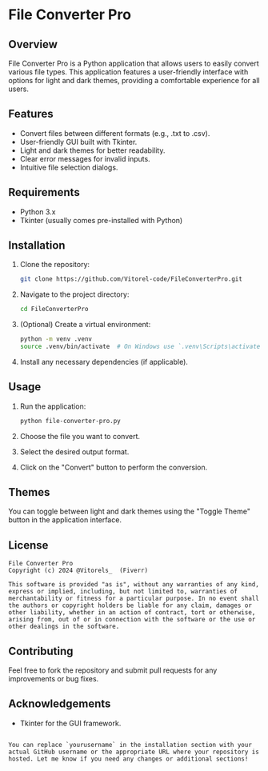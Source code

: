 # File Converter Pro

## Overview

File Converter Pro is a Python application that allows users to easily convert various file types. This application features a user-friendly interface with options for light and dark themes, providing a comfortable experience for all users. 

## Features

- Convert files between different formats (e.g., .txt to .csv).
- User-friendly GUI built with Tkinter.
- Light and dark themes for better readability.
- Clear error messages for invalid inputs.
- Intuitive file selection dialogs.

## Requirements

- Python 3.x
- Tkinter (usually comes pre-installed with Python)

## Installation

1. Clone the repository:
   ```bash
   git clone https://github.com/Vitorel-code/FileConverterPro.git
   ```
   
2. Navigate to the project directory:
   ```bash
   cd FileConverterPro
   ```

3. (Optional) Create a virtual environment:
   ```bash
   python -m venv .venv
   source .venv/bin/activate  # On Windows use `.venv\Scripts\activate`
   ```

4. Install any necessary dependencies (if applicable).

## Usage

1. Run the application:
   ```bash
   python file-converter-pro.py
   ```

2. Choose the file you want to convert.
3. Select the desired output format.
4. Click on the "Convert" button to perform the conversion.

## Themes

You can toggle between light and dark themes using the "Toggle Theme" button in the application interface.

## License

```
File Converter Pro
Copyright (c) 2024 @Vitorels_  (Fiverr)

This software is provided "as is", without any warranties of any kind, express or implied, including, but not limited to, warranties of merchantability or fitness for a particular purpose. In no event shall the authors or copyright holders be liable for any claim, damages or other liability, whether in an action of contract, tort or otherwise, arising from, out of or in connection with the software or the use or other dealings in the software.
```

## Contributing

Feel free to fork the repository and submit pull requests for any improvements or bug fixes.

## Acknowledgements

- Tkinter for the GUI framework.
```

You can replace `yourusername` in the installation section with your actual GitHub username or the appropriate URL where your repository is hosted. Let me know if you need any changes or additional sections!